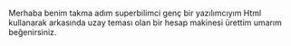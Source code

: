 Merhaba benim takma adım superbilimci genç bir yazılımcıyım
Html kullanarak arkasında uzay teması olan bir hesap makinesi ürettim umarım beğenirsiniz.
